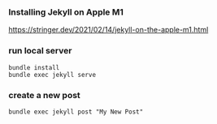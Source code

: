 ### Installing Jekyll on Apple M1

https://stringer.dev/2021/02/14/jekyll-on-the-apple-m1.html

### run local server

```
bundle install
bundle exec jekyll serve
```

### create a new post

```
bundle exec jekyll post "My New Post"
```